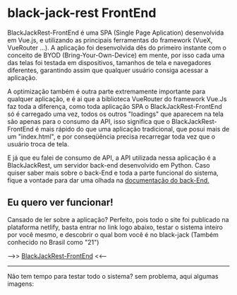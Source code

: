 # black-jack-rest FrontEnd
BlackJackRest-FrontEnd é uma SPA (Single Page Aplication) desenvolvida em Vue.js, e utilizando as principais ferramentas do framework (VueX, VueRouter ...). A aplicação foi desenvolvida dês do primeiro instante com o conceito de BYOD (Bring-Your-Own-Device) em mente, por isso cada uma das telas foi testada em dispositivos, tamanhos de tela e navegadores diferentes, garantindo assim que qualquer usuário consiga acessar a aplicação. 

A optimização também é outra parte extremamente importante para qualquer aplicação, e é ai que a biblioteca VueRouter do framework Vue.Js faz toda a diferença, como toda aplicação SPA o BlackJackRest-FrontEnd só é carregado uma vez, todos os outros "loadings" que aparecem na tela são apenas para o consumo da API, isso significa que o BlackJackRest-FrontEnd é mais rápido do que uma aplicação tradicional, que posui mais de um "index.html", e por conseqüência precisa recarregar toda vez que o usuário troca de tela. 

E já que eu falei de consumo de API, a API utilizada nessa aplicação é a BlackJackRest, um servidor back-end desenvolvido em Python. Caso quiser saber mais sobre o back-End e toda a parte funcional do sistema, fique a vontade para dar uma olhada na [documentação do back-End.](https://github.com/miratkd/BlackJackRest)

## Eu quero ver funcionar!
Cansado de ler sobre a aplicação? Perfeito, pois todo o site foi publicado na plataforma netlify, basta entrar no link logo abaixo, testar o sistema inteiro por você mesmo, e descobrir o qual bom você é no black-jack (Também conhecido no Brasil como "21")


-->> [BlackJackRest-FrontEnd](https://black-jack-rest.netlify.app/) <<--

----

Não tem tempo para testar todo o sistema? sem problema, aqui algumas imagens:

